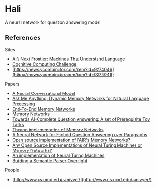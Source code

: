Hali
====

A neural network for question answering model

References
----------

Sites

- [AI’s Next Frontier: Machines That Understand Language](http://www.wired.com/2015/06/ais-next-frontier-machines-understand-language/)
- [Cognitive Computing Challenge](https://herox.com/CognitiveComputing)
- [https://news.ycombinator.com/item?id=9274046](https://news.ycombinator.com/item?id=9274046)

Papers

- [A Neural Conversational Model](http://arxiv.org/pdf/1506.05869v1.pdf)
- [Ask Me Anything: Dynamic Memory Networks for Natural Language Processing](http://arxiv.org/abs/1506.07285)
- [End-To-End Memory Networks](http://arxiv.org/pdf/1503.08895v4.pdf)
- [Memory Networks](https://www.facebook.com/FBAIResearch/posts/362517620591864)
- [Towards AI-Complete Question Answering: A set of Prerequisite Toy Tasks](http://arxiv.org/abs/1502.05698)
- [Theano implementation of Memory Networks](https://github.com/npow/memnn)
- [A Neural Network for Factoid Question Answering over Paragraphs](https://cs.umd.edu/~miyyer/qblearn/)
- [Open source implementation of FAIR's Memory Networks?](http://www.reddit.com/r/MachineLearning/comments/368si7/open_source_implementation_of_fairs_memory/)
- [Any Open Source Implementations of Neural Turing Machines or Memory Networks?](http://www.reddit.com/r/MachineLearning/comments/39u7x6/any_open_source_implementations_of_neural_turing/)
- [An implementation of Neural Turing Machines](https://github.com/fumin/ntm)
- [Building a Semantic Parser Overnight](http://nlp.stanford.edu/pubs/wang-berant-liang-acl2015.pdf)

People

- [http://www.cs.umd.edu/~miyyer/](http://www.cs.umd.edu/~miyyer/)
